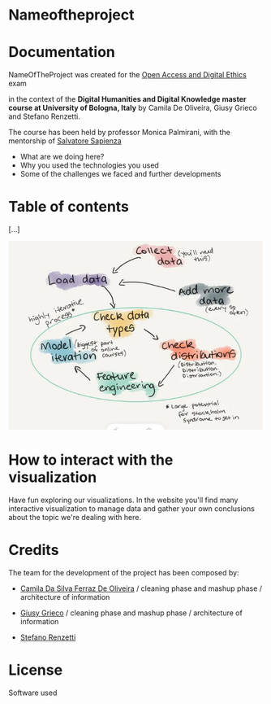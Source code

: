 # Nameoftheproject

# Documentation
NameOfTheProject was created for the [Open Access and Digital Ethics](https://www.unibo.it/en/teaching/course-unit-catalogue/course-unit/2021/424645) exam 

in the context of the **Digital Humanities and Digital Knowledge master course at University of Bologna, Italy** 
by Camila De Oliveira, Giusy Grieco and Stefano Renzetti. 


The course has been held by professor Monica Palmirani, with the mentorship of [Salvatore Sapienza](mailto:salvatore.sapienza@unibo.it)
- What are we doing here?
- Why you used the technologies you used
- Some of the challenges we faced and further developments

# Table of contents
[...]

<img title="EDA_Pipeline" alt="EDA sketch" src="https://github.com/sterenz/open-access/blob/main/graphic_EDA_Cami.jpeg">



# How to interact with the visualization
Have fun exploring our visualizations. In the website you'll find many interactive visualization to manage data and gather your own conclusions about the topic we're dealing with here.

# Credits
The team for the development of the project has been composed by:

- [Camila Da Silva Ferraz De Oliveira](mailto:camila.oliveira@studio.unibo.it) / cleaning phase and mashup phase / architecture of information

- [Giusy Grieco](mailto:giusy.grieco@studio.unibo.it) / cleaning phase and mashup phase / architecture of information

- [Stefano Renzetti](mailto:stefano.renzetti3@studio.unibo.it)

# License
Software used
